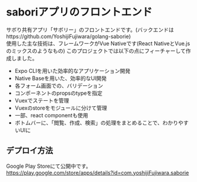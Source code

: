 # saboriアプリのフロントエンド
サボり共有アプリ「サボリー」のフロントエンドです。(バックエンドはhttps://github.com/YoshijiFujiwara/golang-saborie)  
使用した主な技術は、フレームワークがVue Nativeです(React NativeとVue.jsのミックスのようなもの)
このプロジェクトでは以下の点にフィーチャーして作成しました。

* Expo CLIを用いた効率的なアプリケーション開発
* Native Baseを用いた、効率的なUI開発
* 各フォーム画面での、バリデーション
* コンポーネントのpropsのtypeを指定
* Vuexでステートを管理
* Vuexのstoreをモジュールに分けて管理
* 一部、react componentも使用
* ボトムバーに、「閲覧、作成、検索」の処理をまとめることで、わかりやすいUIに

## デプロイ方法
Google Play Storeにて公開中です。
https://play.google.com/store/apps/details?id=com.yoshijiFujiwara.saborie
